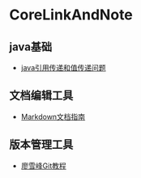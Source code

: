 # CoreLinkAndNote



## java基础
* [java引用传递和值传递问题](https://juejin.im/post/5bce68226fb9a05ce46a0476)

## 文档编辑工具
* [Markdown文档指南](http://xianbai.me/learn-md/article/syntax/links.html)

## 版本管理工具
* [廖雪峰Git教程](https://www.liaoxuefeng.com/wiki/0013739516305929606dd18361248578c67b8067c8c017b000)